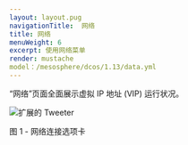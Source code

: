 ```yaml
---
layout: layout.pug
navigationTitle:  网络
title: 网络
menuWeight: 6
excerpt: 使用网络菜单
render: mustache
model：/mesosphere/dcos/1.13/data.yml
---
```


“网络”页面全面展示虚拟 IP 地址 (VIP) 运行状况。

![扩展的 Tweeter](/mesosphere/dcos/1.13/img/GUI-Networking-Networks_View-1_12.png)

图 1 - 网络连接选项卡
